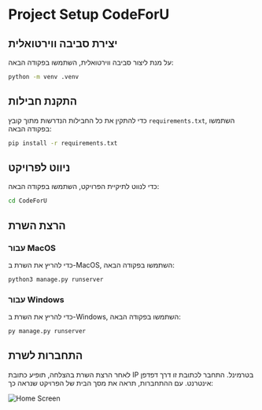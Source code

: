 
# Project Setup CodeForU

## יצירת סביבה ווירטואלית
על מנת ליצור סביבה ווירטואלית, השתמשו בפקודה הבאה:
```bash
python -m venv .venv
```

## התקנת חבילות
כדי להתקין את כל החבילות הנדרשות מתוך קובץ `requirements.txt`, השתמשו בפקודה הבאה:
```bash
pip install -r requirements.txt
```

## ניווט לפרויקט
כדי לנווט לתיקיית הפרויקט, השתמשו בפקודה הבאה:
```bash
cd CodeForU
```

## הרצת השרת
### עבור MacOS
כדי להריץ את השרת ב-MacOS, השתמשו בפקודה הבאה:
```bash
python3 manage.py runserver
```

### עבור Windows
כדי להריץ את השרת ב-Windows, השתמשו בפקודה הבאה:
```bash
py manage.py runserver
```

## התחברות לשרת

לאחר הרצת השרת בהצלחה, תופיע כתובת IP בטרמינל. התחבר לכתובת זו דרך דפדפן אינטרנט. עם ההתחברות, תראה את מסך הבית של הפרויקט שנראה כך:

![Home Screen](https://i.imghippo.com/files/mGu8D1724399834.png)
